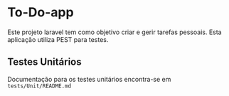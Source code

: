 # To-Do-app

Este projeto laravel tem como objetivo criar e gerir tarefas pessoais. Esta aplicação utiliza PEST para testes.

## Testes Unitários

Documentação para os testes unitários encontra-se em `tests/Unit/README.md`